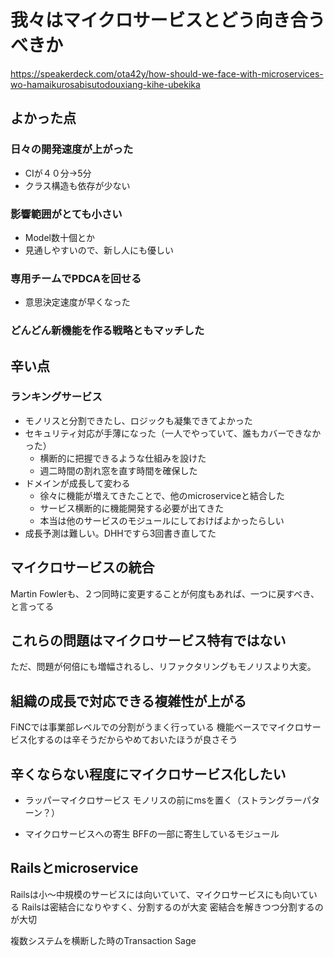 # 我々はマイクロサービスとどう向き合うべきか

https://speakerdeck.com/ota42y/how-should-we-face-with-microservices-wo-hamaikurosabisutodouxiang-kihe-ubekika

## よかった点

### 日々の開発速度が上がった
* CIが４０分->5分
* クラス構造も依存が少ない

### 影響範囲がとても小さい
* Model数十個とか
* 見通しやすいので、新し人にも優しい

### 専用チームでPDCAを回せる
* 意思決定速度が早くなった

### どんどん新機能を作る戦略ともマッチした

## 辛い点

### ランキングサービス
* モノリスと分割できたし、ロジックも凝集できてよかった
* セキュリティ対応が手薄になった（一人でやっていて、誰もカバーできなかった）
  * 横断的に把握できるような仕組みを設けた
  * 週二時間の割れ窓を直す時間を確保した
* ドメインが成長して変わる
  * 徐々に機能が増えてきたことで、他のmicroserviceと結合した
  * サービス横断的に機能開発する必要が出てきた
  * 本当は他のサービスのモジュールにしておけばよかったらしい
* 成長予測は難しい。DHHですら3回書き直してた

## マイクロサービスの統合

Martin Fowlerも、２つ同時に変更することが何度もあれば、一つに戻すべき、と言ってる


## これらの問題はマイクロサービス特有ではない

ただ、問題が何倍にも増幅されるし、リファクタリングもモノリスより大変。

## 組織の成長で対応できる複雑性が上がる

FiNCでは事業部レベルでの分割がうまく行っている
機能ベースでマイクロサービス化するのは辛そうだからやめておいたほうが良さそう

## 辛くならない程度にマイクロサービス化したい

* ラッパーマイクロサービス
モノリスの前にmsを置く（ストラングラーパターン？）

* マイクロサービスへの寄生
BFFの一部に寄生しているモジュール

## Railsとmicroservice

Railsは小〜中規模のサービスには向いていて、マイクロサービスにも向いている
Railsは密結合になりやすく、分割するのが大変
密結合を解きつつ分割するのが大切

複数システムを横断した時のTransaction
Sage
